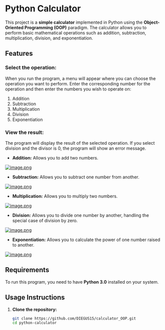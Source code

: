 # Python Calculator

This project is a **simple calculator** implemented in Python using the **Object-Oriented Programming (OOP)** paradigm. The calculator allows you to perform basic mathematical operations such as addition, subtraction, multiplication, division, and exponentiation.

## Features
### Select the operation:
When you run the program, a menu will appear where you can choose the operation you want to perform. Enter the corresponding number for the operation and then enter the numbers you wish to operate on:
1. Addition
2. Subtraction
3. Multiplication
4. Division
5. Exponentiation

### View the result:
The program will display the result of the selected operation. If you select division and the divisor is 0, the program will show an error message.


- **Addition:** Allows you to add two numbers.

[![image.png](https://i.postimg.cc/0Qn1pNBK/image.png)](https://postimg.cc/k62HC797)

  
- **Subtraction:** Allows you to subtract one number from another.
  
[![image.png](https://i.postimg.cc/Bv3zM0DT/image.png)](https://postimg.cc/3kL9xztN)

  
- **Multiplication:** Allows you to multiply two numbers.
  
[![image.png](https://i.postimg.cc/ZRRVMKqd/image.png)](https://postimg.cc/qtPstryJ)

  
- **Division:** Allows you to divide one number by another, handling the special case of division by zero.

[![image.png](https://i.postimg.cc/C1XXCf41/image.png)](https://postimg.cc/S2LgkR3F)

  
- **Exponentiation:** Allows you to calculate the power of one number raised to another.
  
[![image.png](https://i.postimg.cc/cC3jF4Dc/image.png)](https://postimg.cc/Wq2X3jcD)


## Requirements

To run this program, you need to have **Python 3.0** installed on your system.

## Usage Instructions

1. **Clone the repository:**

   ```bash
   git clone https://github.com/DIEGUS15/calculator_OOP.git
   cd python-calculator

